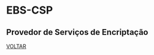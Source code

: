 # EBS-CSP
## Provedor de Serviços de Encriptação

[VOLTAR](https://github.com/EBS-Security-Systems/EBS-Docs#readme)